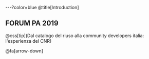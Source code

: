 ---?color=blue
@title[Introduction]

## FORUM PA 2019
@css[tip](Dal catalogo del riuso alla community developers italia: l'esperienza del CNR)

@fa[arrow-down]

